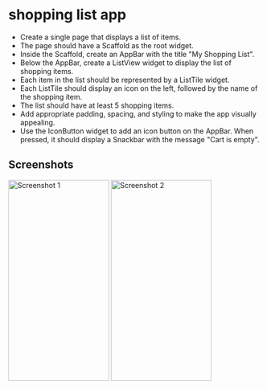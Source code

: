 # shopping list app

- Create a single page that displays a list of items.
- The page should have a Scaffold as the root widget.
- Inside the Scaffold, create an AppBar with the title "My Shopping List".
- Below the AppBar, create a ListView widget to display the list of shopping items.
- Each item in the list should be represented by a ListTile widget.
- Each ListTile should display an icon on the left, followed by the name of the shopping item.
- The list should have at least 5 shopping items.
- Add appropriate padding, spacing, and styling to make the app visually appealing.
- Use the IconButton widget to add an icon button on the AppBar. When pressed, it should display a Snackbar with the message "Cart is empty".


## Screenshots

<img src="https://github.com/musfique113/Flutter_Practice/assets/53111065/39be1bc6-8020-4d3d-975a-dd2a04973328" alt="Screenshot 1" height="400" width="200"> <img src="https://github.com/musfique113/Flutter_Practice/assets/53111065/db35ffe3-7326-4c17-a434-695d77cebc22" alt="Screenshot 2" height="400" width="200">
